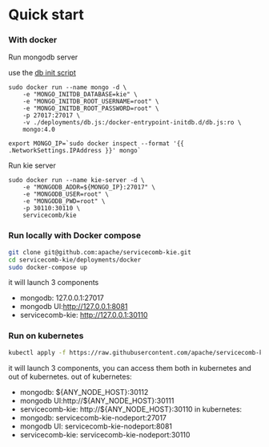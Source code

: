 # Quick start

### With docker
Run mongodb server

use the [db init script](https://github.com/apache/servicecomb-kie/blob/master/deployments/db.js)

```shell script
sudo docker run --name mongo -d \
    -e "MONGO_INITDB_DATABASE=kie" \
    -e "MONGO_INITDB_ROOT_USERNAME=root" \
    -e "MONGO_INITDB_ROOT_PASSWORD=root" \
    -p 27017:27017 \
    -v ./deployments/db.js:/docker-entrypoint-initdb.d/db.js:ro \
    mongo:4.0
```
```shell script
export MONGO_IP=`sudo docker inspect --format '{{ .NetworkSettings.IPAddress }}' mongo`
```
Run kie server
```shell script
sudo docker run --name kie-server -d \
    -e "MONGODB_ADDR=${MONGO_IP}:27017" \
    -e "MONGODB_USER=root" \
    -e "MONGODB_PWD=root" \
    -p 30110:30110 \
    servicecomb/kie
```


### Run locally with Docker compose

```bash
git clone git@github.com:apache/servicecomb-kie.git
cd servicecomb-kie/deployments/docker
sudo docker-compose up
```
it will launch 3 components 
- mongodb: 127.0.0.1:27017
- mongodb UI:http://127.0.0.1:8081
- servicecomb-kie: http://127.0.0.1:30110

### Run on kubernetes

```bash
kubectl apply -f https://raw.githubusercontent.com/apache/servicecomb-kie/master/deployments/kuberneetes/
```

it will launch 3 components, you can access them both in kubernetes and out of kubernetes.
out of kubernetes:
- mongodb: ${ANY_NODE_HOST}:30112
- mongodb UI:http://${ANY_NODE_HOST}:30111
- servicecomb-kie: http://${ANY_NODE_HOST}:30110
in kubernetes:
- mongodb: servicecomb-kie-nodeport:27017
- mongodb UI: servicecomb-kie-nodeport:8081
- servicecomb-kie: servicecomb-kie-nodeport:30110

